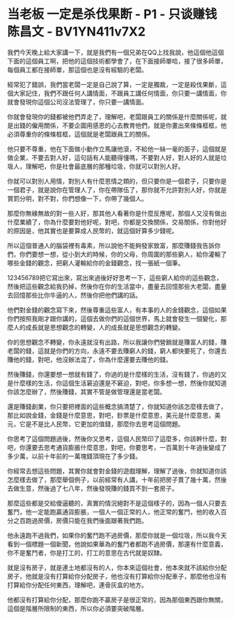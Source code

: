 # 当老板 一定是杀伐果断 - P1 - 只谈赚钱陈昌文 - BV1YN411v7X2

我們今天晚上給大家講一下，就是我們有一個兄弟在QQ上找我說，他這個他這個下面的這個員工啊，把他的這個技術都學會了，在下面接師單哈，接了很多師單，每個員工都在接師單，那這個也是沒有經驗的老闆。

經常犯了錯誤，我們當老闆一定是自己說了算，一定是獨裁，一定是殺伐果斷，這個大家記住，我們不跟任何人講情面，不跟員工講任何情面，你只要一講情面，你就會發現你這個公司沒法管理了，你只要一講情面。

你就會發現你的錢都被他們弄走了，理解吧，老闆跟員工的關係是什麼關係呢，就是出錢的僱用關係，不要企圖用感恩的心去教育他們，就是你畫出來條條框框，他必須尊重你的條條框框，這個就是老闆跟員工的關係。

他只要不尊重，他在下面做小動作立馬讓他滾，不給他一絲一毫的面子，這個就是做企業，不要去對人好，這句話有人能聽得懂嗎，不要對人好，對人好的人就是垃圾人，理解吧，你是社會最底層的那種垃圾，你就可以對別人好。

你就可以對別人用情，對別人有什麼恩情之類的，但只要你是一個君子，只要你是一個君子，就是說你在管理人了，你在帶隊伍了，那你就不允許對別人好，你就是賞罰分明，對不對，你們想像一下，你帶了幾個人。

那麼你無緣無故的對一些人好，那其他人看著你是什麼反應呢，那個人又沒有做出什麼業績了，你為什麼要對他好呢，對吧，你都是交換關係，交易關係，你對他好的原因是，他其實也是要算成人民幣的，就這個好算多少錢呢。

所以這個普通人的腦袋裡有毒素，所以說他不能夠發家致富，那麼賺錢我告訴你們，你們要想一想，從小到大的時候，你的父母，你周圍的那些窮人，給你灌輸了哪些金錢的觀念，把窮人灌輸給你的金錢觀念，找一張紙一個筆。

123456789把它寫出來，寫出來過後好好思考一下，這些窮人給你的這些觀念，然後把這些觀念給我扔掉，然後你在你的生活當中，盡量去回憶那些大老闆，盡量去回憶那些比你牛逼的人，然後你把他們講的話。

他們對金錢的觀念寫下來，然後尊重這些富人，有本事的人的金錢觀念，這個如果你們按照我剛才跟你講的，這個去做你們的這個世界，馬上就會發生一個變化，那麼人的成長就是思想觀念的轉變，人的成長就是思想觀念的轉變。

你的思想觀念不轉變，你永遠就沒有出路，所以我讓你們營銷就是賺富人的錢，賺老闆的錢，這就是你們的方向，永遠不要去賺窮人的錢，窮人都快要死了，你還去賺他的錢，對吧，他沒辦法混了，你為什麼還要去賺他的錢。

然後賺錢，你還要想一想就有錢了，你過的是什麼樣的生活，沒有錢了，你過的又是什麼樣的生活，你這個生活窘迫還是不窘迫，對吧，你多想一想，然後你就知道你該怎麼辦了，然後賺錢，其實不管是做管理還是當老闆。

還是賺錢創業，你只要把裡面的這些概念搞清楚了，你就知道你該怎麼樣去做了，那比如說金錢，金錢是什麼意思，對吧，鈔票是什麼意思，美元是什麼意思，美元，它是不是比人民幣，它更加的值錢，那麼你去思考這個問題。

你思考了這個問題過後，然後你又思考，這個人民幣印了這麼多，你該幹什麼，對吧，你還要去思考通貨膨脹什麼意思，對吧，你要思考，一百萬到十年過後變成了多少萬，以前十年前的一萬塊錢頂現在了多少錢。

你經常去想這些問題，其實你就會對金錢的遊戲理解，理解了過後，你就知道你該怎麼樣去做了，那麼舉個例子，以前經常有人講，十年前把房子賣了幾十萬，然後去做生意，然後過了七八年，然後發現賺的錢買不到一套房子。

那麼這些都是交給傻逼聽的，真實的情況絕對不是這個樣子的，因為一個人只要去奮鬥，他一定能跑贏通貨膨脹，一個人一個正常的人，他正常的奮鬥，他的收入百分之百跑過房價，房價只能在我們後面跟著我們跑。

他永遠跑不過我們，如果你的奮鬥跑不過房價，那麼你就是一個垃圾，所以我今天看到一個標題一個新聞，他說如果華為的奮鬥者都跑不過房價，那還有什麼意義，你不是奮鬥者，你是打工的，打工的意思在古代就是奴隸。

就是沒有房子，就是連土地都沒有的人，你本來這個社會，他本來就不該給你分配房子，他就是沒有打算給你分配房子，他也沒有打算給你分配車子，那麼他也沒有打算給你分配任何東西，理解吧，連骨灰盒的地方。

他都沒有打算給你分配，那麼你跑不贏房子是很正常的，因為那個東西跟你無關，這個是階層所限制的東西，所以你必須要突破階層。

